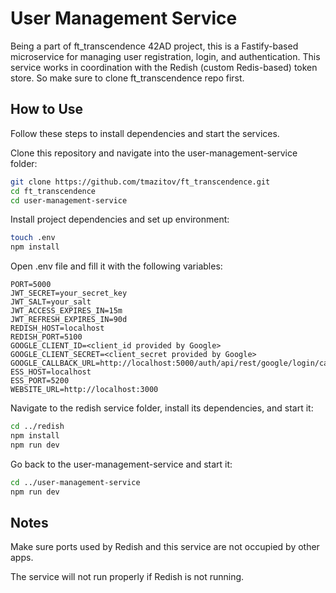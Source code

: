 # User Management Service
Being a part of ft_transcendence 42AD project, this is a Fastify-based microservice for managing user registration, login, and authentication. This service works in coordination with the Redish (custom Redis-based) token store. So make sure to clone ft_transcendence repo first. 

## How to Use
Follow these steps to install dependencies and start the services.

Clone this repository and navigate into the user-management-service folder:
```bash
git clone https://github.com/tmazitov/ft_transcendence.git
cd ft_transcendence
cd user-management-service
```

Install project dependencies and set up environment:
```bash
touch .env
npm install
```
Open .env file and fill it with the following variables:
```
PORT=5000
JWT_SECRET=your_secret_key
JWT_SALT=your_salt
JWT_ACCESS_EXPIRES_IN=15m
JWT_REFRESH_EXPIRES_IN=90d
REDISH_HOST=localhost
REDISH_PORT=5100
GOOGLE_CLIENT_ID=<client_id provided by Google>
GOOGLE_CLIENT_SECRET=<client_secret provided by Google>
GOOGLE_CALLBACK_URL=http://localhost:5000/auth/api/rest/google/login/callback
ESS_HOST=localhost
ESS_PORT=5200
WEBSITE_URL=http://localhost:3000
```
Navigate to the redish service folder, install its dependencies, and start it:
```bash
cd ../redish
npm install
npm run dev
```
Go back to the user-management-service and start it:
```bash
cd ../user-management-service
npm run dev
```

## Notes
Make sure ports used by Redish and this service are not occupied by other apps.

The service will not run properly if Redish is not running.
